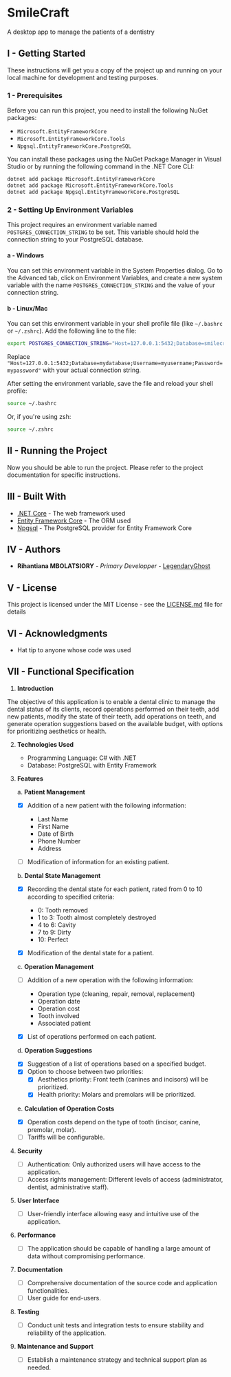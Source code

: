 # SmileCraft
A desktop app to manage the patients of a dentistry

## I - Getting Started

These instructions will get you a copy of the project up and running on your local machine for development and testing purposes.

### 1 - Prerequisites

Before you can run this project, you need to install the following NuGet packages:

- `Microsoft.EntityFrameworkCore`
- `Microsoft.EntityFrameworkCore.Tools`
- `Npgsql.EntityFrameworkCore.PostgreSQL`

You can install these packages using the NuGet Package Manager in Visual Studio or by running the following command in the .NET Core CLI:

```bash
dotnet add package Microsoft.EntityFrameworkCore
dotnet add package Microsoft.EntityFrameworkCore.Tools
dotnet add package Npgsql.EntityFrameworkCore.PostgreSQL
```

### 2 - Setting Up Environment Variables

This project requires an environment variable named `POSTGRES_CONNECTION_STRING` to be set. This variable should hold the connection string to your PostgreSQL database.

#### a - Windows

You can set this environment variable in the System Properties dialog. Go to the Advanced tab, click on Environment Variables, and create a new system variable with the name `POSTGRES_CONNECTION_STRING` and the value of your connection string.

#### b - Linux/Mac

You can set this environment variable in your shell profile file (like `~/.bashrc` or `~/.zshrc`). Add the following line to the file:

```bash
export POSTGRES_CONNECTION_STRING="Host=127.0.0.1:5432;Database=smilecraft;Username=myusername;Password=mypassword"
```

Replace `"Host=127.0.0.1:5432;Database=mydatabase;Username=myusername;Password=mypassword"` with your actual connection string.

After setting the environment variable, save the file and reload your shell profile:

```bash
source ~/.bashrc
```

Or, if you're using zsh:

```bash
source ~/.zshrc
```

## II - Running the Project

Now you should be able to run the project. Please refer to the project documentation for specific instructions.

## III - Built With

- [.NET Core](https://dotnet.microsoft.com/) - The web framework used
- [Entity Framework Core](https://docs.microsoft.com/en-us/ef/core/) - The ORM used
- [Npgsql](https://www.npgsql.org/) - The PostgreSQL provider for Entity Framework Core

## IV - Authors

- **Rihantiana MBOLATSIORY** - *Primary Developper* - [LegendaryGhost](https://github.com/LegendaryGhost)

## V - License

This project is licensed under the MIT License - see the [LICENSE.md](LICENSE.md) file for details

## VI - Acknowledgments

- Hat tip to anyone whose code was used

## VII - Functional Specification

1. **Introduction**

The objective of this application is to enable a dental clinic to manage the dental status of its clients, record operations performed on their teeth, add new patients, modify the state of their teeth, add operations on teeth, and generate operation suggestions based on the available budget, with options for prioritizing aesthetics or health.

2. **Technologies Used**

   - Programming Language: C# with .NET
   - Database: PostgreSQL with Entity Framework

3. **Features**

   a. **Patient Management**

      - [x] Addition of a new patient with the following information:
        - Last Name
        - First Name
        - Date of Birth
        - Phone Number
        - Address

      - [ ] Modification of information for an existing patient.

   b. **Dental State Management**

      - [x] Recording the dental state for each patient, rated from 0 to 10 according to specified criteria:
        - 0: Tooth removed
        - 1 to 3: Tooth almost completely destroyed
        - 4 to 6: Cavity
        - 7 to 9: Dirty
        - 10: Perfect

      - [x] Modification of the dental state for a patient.

   c. **Operation Management**

      - [ ] Addition of a new operation with the following information:
        - Operation type (cleaning, repair, removal, replacement)
        - Operation date
        - Operation cost
        - Tooth involved
        - Associated patient

      - [x] List of operations performed on each patient.

   d. **Operation Suggestions**

      - [x] Suggestion of a list of operations based on a specified budget.
      - [x] Option to choose between two priorities:
        - [x] Aesthetics priority: Front teeth (canines and incisors) will be prioritized.
        - [x] Health priority: Molars and premolars will be prioritized.

   e. **Calculation of Operation Costs**

      - [x] Operation costs depend on the type of tooth (incisor, canine, premolar, molar).
      - [ ] Tariffs will be configurable.

4. **Security**

   - [ ] Authentication: Only authorized users will have access to the application.
   - [ ] Access rights management: Different levels of access (administrator, dentist, administrative staff).

5. **User Interface**

   - [ ] User-friendly interface allowing easy and intuitive use of the application.

6. **Performance**

   - [ ] The application should be capable of handling a large amount of data without compromising performance.

7. **Documentation**

   - [ ] Comprehensive documentation of the source code and application functionalities.
   - [ ] User guide for end-users.

8. **Testing**

   - [ ] Conduct unit tests and integration tests to ensure stability and reliability of the application.

9. **Maintenance and Support**

   - [ ] Establish a maintenance strategy and technical support plan as needed.
